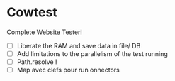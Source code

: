 # Cowtest
Complete Website Tester!

- [ ] Liberate the RAM and save data in file/ DB
- [ ] Add limitations to the parallelism of the test running
- [ ] Path.resolve !
- [ ] Map avec  clefs pour run onnectors
